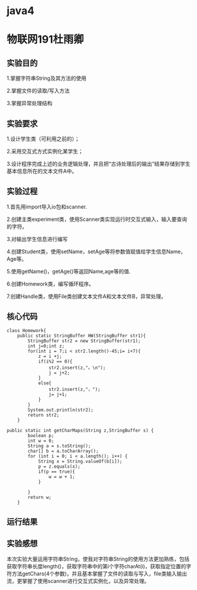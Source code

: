 # java4
# 物联网191杜雨卿

## 实验目的

1.掌握字符串String及其方法的使用

2.掌握文件的读取/写入方法

3.掌握异常处理结构

## 实验要求

1.设计学生类（可利用之前的）；

2.采用交互式方式实例化某学生；

3.设计程序完成上述的业务逻辑处理，并且把“古诗处理后的输出”结果存储到学生基本信息所在的文本文件A中。

## 实验过程

1.首先用import导入io包和scanner.

2.创建主类experiment类，使用Scanner类实现运行时交互式输入，输入要查询的字符。

3.对输出学生信息进行编写

4.创建Student类，使用setName，setAge等将参数值赋值给学生信息Name，Age等。

5.使用getName()，getAge()等返回Name,age等的值.

6.创建Homework类，编写循环程序。

7.创建Handle类，使用File类创建文本文件A和文本文件B，异常处理。

## 核心代码

```
class Homework{
    public static StringBuffer HW(StringBuffer str1){
        StringBuffer str2 = new StringBuffer(str1);
        int j=0;int z;
        for(int i = 7;i < str2.length()-45;i= i+7){
            z = i +j;
            if(i%2 == 0){
                str2.insert(z,"。\n");
                j = j+2;
            }
            else{
                str2.insert(z,"，");
                j= j+1;
            }
        }
        System.out.println(str2);
        return str2;
    }
```
```
public static int getCharMaps(String z,StringBuffer s) {
        boolean p;
        int w = 0;
        String a = s.toString();
        char[] b = a.toCharArray();
        for (int i = 0; i < a.length(); i++) {
            String x = String.valueOf(b[i]);
            p = z.equals(x);
            if(p == true){
                w = w + 1;
            }

        }
        return w;
    }
```

## 运行结果













## 实验感想

本次实验大量运用字符串String，使我对字符串String的使用方法更加熟练，包括获取字符串长度length()，获取字符串中的第i个字符charAt(i)，获取指定位置的字符方法getChars(4个参数)，并且基本掌握了文件的读取与写入，file类输入输出流，更掌握了使用scanner进行交互式实例化，以及异常处理。
